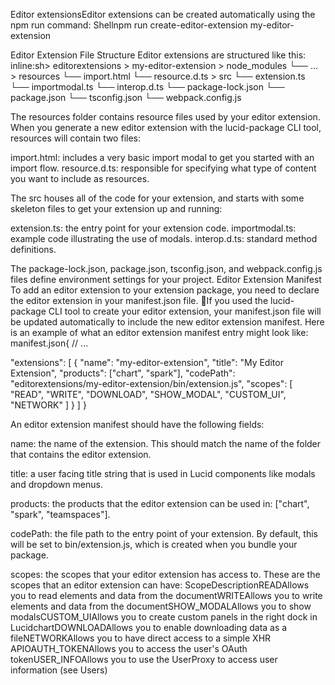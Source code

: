 Editor extensionsEditor extensions can be created automatically using the npm run command:
Shellnpm run create-editor-extension my-editor-extension

Editor Extension File Structure
Editor extensions are structured like this:
inline:sh> editorextensions
    > my-editor-extension
        > node_modules
            └── ...
        > resources
            └── import.html
            └── resource.d.ts
        > src
            └── extension.ts
            └── importmodal.ts
            └── interop.d.ts
        └── package-lock.json
        └── package.json
        └── tsconfig.json
        └── webpack.config.js

The resources folder contains resource files used by your editor extension.
When you generate a new editor extension with the lucid-package CLI tool, resources will contain two files:

import.html: includes a very basic import modal to get you started with an import flow.
resource.d.ts: responsible for specifying what type of content you want to include as resources.

The src houses all of the code for your extension, and starts with some skeleton files to get your extension up and running:

extension.ts: the entry point for your extension code.
importmodal.ts: example code illustrating the use of modals.
interop.d.ts: standard method definitions.

The package-lock.json, package.json, tsconfig.json, and webpack.config.js files define environment settings for your project.
Editor Extension Manifest
To add an editor extension to your extension package, you need to declare the editor extension in your manifest.json file.
📘If you used the lucid-package CLI tool to create your editor extension, your manifest.json file will be updated automatically to include the new editor extension manifest.
Here is an example of what an editor extension manifest entry might look like:
manifest.json{
  // ...

  "extensions": [
    {
      "name": "my-editor-extension",
      "title": "My Editor Extension",
      "products": ["chart", "spark"],
      "codePath": "editorextensions/my-editor-extension/bin/extension.js",
      "scopes": [
        "READ",
        "WRITE",
        "DOWNLOAD",
        "SHOW_MODAL",
        "CUSTOM_UI",
        "NETWORK"
      ]
    }
  ]
}

An editor extension manifest should have the following fields:


name: the name of the extension. This should match the name of the folder that contains the editor extension.


title: a user facing title string that is used in Lucid components like modals and dropdown menus.


products: the products that the editor extension can be used in: ["chart", "spark", "teamspaces"].


codePath: the file path to the entry point of your extension. By default, this will be set to bin/extension.js, which is created when you bundle your package.


scopes: the scopes that your editor extension has access to. These are the scopes that an editor extension can have:
ScopeDescriptionREADAllows you to read elements and data from the documentWRITEAllows you to write elements and data from the documentSHOW_MODALAllows you to show modalsCUSTOM_UIAllows you to create custom panels in the right dock in LucidchartDOWNLOADAllows you to enable downloading data as a fileNETWORKAllows you to have direct access to a simple XHR APIOAUTH_TOKENAllows you to access the user's OAuth tokenUSER_INFOAllows you to use the UserProxy to access user information (see Users)

